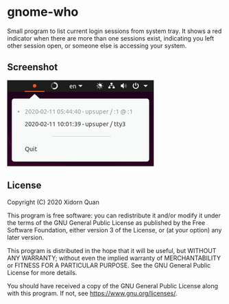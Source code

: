# gnome-who

Small program to list current login sessions from system tray.
It shows a red indicator when there are more than one sessions exist,
indicating you left other session open,
or someone else is accessing your system.

## Screenshot

![Screenshot](screenshot.png)

## License

Copyright (C) 2020 Xidorn Quan

This program is free software: you can redistribute it and/or modify it under the terms of the GNU General Public License as published by the Free Software Foundation, either version 3 of the License, or (at your option) any later version.

This program is distributed in the hope that it will be useful, but WITHOUT ANY WARRANTY; without even the implied warranty of MERCHANTABILITY or FITNESS FOR A PARTICULAR PURPOSE. See the GNU General Public License for more details.

You should have received a copy of the GNU General Public License along with this program. If not, see https://www.gnu.org/licenses/.
